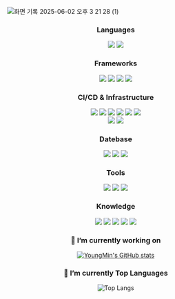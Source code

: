 ![화면 기록 2025-06-02 오후 3 21 28 (1)](https://github.com/user-attachments/assets/4d7cc381-9f5f-4fd4-beea-5805ddf83d9d)

<div align="center">
  
###  Languages
  <div>
    <img src="https://img.shields.io/badge/Typescript-%233178C6?style=flat-square&logo=Typescript&logoColor=%233178C6&labelColor=f9f9f9" />
    <img src="https://img.shields.io/badge/JavaScript-%23F7DF1E?style=flat-square&logo=JavaScript&logoColor=%23F7DF1E&labelColor=f9f9f9" />
  </div>

### Frameworks
  <div>
    <img src="https://img.shields.io/badge/NextJs-%20%23000000?style=flat-square&logo=Next.js&logoColor=%20%23000000&labelColor=f9f9f9" />
    <img src="https://img.shields.io/badge/React-20232a.svg?style=flat-square&logo=react&logoColor=61DAFB&labelColor=f9f9f9" />
    <img src="https://img.shields.io/badge/Vue.js-%234FC08D?style=flat-square&logo=Vue.js&logoColor=%234FC08D&labelColor=f9f9f9" />
    <img src="https://img.shields.io/badge/Express-000000.svg?&style=flat-square&logo=Express&logoColor=000000&labelColor=f9f9f9"/>
  </div>

### CI/CD & Infrastructure
  <div>
    <img src="https://img.shields.io/badge/jenkins-D24939?style=flat-square&logo=jenkins&logoColor=D24939&labelColor=f9f9f9" />
    <img src="https://img.shields.io/badge/jest-C21325.svg?style=flat-square&logo=jest&logoColor=C21325&labelColor=f9f9f9" />
    <img src="https://img.shields.io/badge/sonarqube-126ED3.svg?style=flat-square&logo=sonarqube&logoColor=126ED3&labelColor=f9f9f9" />
    <img src="https://img.shields.io/badge/docker-2496ED.svg?style=flat-square&logo=docker&logoColor=2496ED&labelColor=f9f9f9" />
    <img src="https://img.shields.io/badge/vercel-000000.svg?style=flat-square&logo=vercel&logoColor=000000&labelColor=f9f9f9" />
    <img src="https://img.shields.io/badge/nginx-009639.svg?style=flat-square&logo=nginx&logoColor=009639&labelColor=f9f9f9" />
    <br/>
    <img src="https://img.shields.io/badge/pm2-2B037A.svg?style=flat-square&logo=pm2&logoColor=2B037A&labelColor=f9f9f9" />
    <img src="https://img.shields.io/badge/apache-D22128.svg?style=flat-square&logo=apache&logoColor=D22128&labelColor=f9f9f9" />
  </div>

### Datebase
  <div>
    <img src="https://img.shields.io/badge/mysql-4479A1?style=flat-square&logo=mysql&logoColor=4479A1&labelColor=f9f9f9" />
    <img src="https://img.shields.io/badge/postgresql-4169E1.svg?style=flat-square&logo=postgresql&logoColor=4169E1&labelColor=f9f9f9" />
    <img src="https://img.shields.io/badge/mongodb-47A248?style=flat-square&logo=mongodb&logoColor=47A248&labelColor=f9f9f9" />
  </div>

### Tools
  <div>
    <img src="https://img.shields.io/badge/git-F05032?style=flat-square&logo=git&logoColor=F05032&labelColor=f9f9f9" />
    <img src="https://img.shields.io/badge/github-181717.svg?style=flat-square&logo=github&logoColor=181717&labelColor=f9f9f9" />
    <img src="https://img.shields.io/badge/figma-FE5F50?style=flat-square&logo=figma&logoColor=FE5F50&labelColor=f9f9f9" />
  </div>

### Knowledge
  <div>
    <img src="https://img.shields.io/badge/fastapi-009688.svg?&style=flat-square&logo=fastapi&logoColor=009688&labelColor=f9f9f9"/>
    <img src="https://img.shields.io/badge/python-%3776AB?style=flat-square&logo=python&logoColor=%3776AB&labelColor=f9f9f9" />
    <img src="https://img.shields.io/badge/springboot-6DB33F?style=flat-square&logo=springboot&logoColor=6DB33F&labelColor=f9f9f9" />
    <img src="https://img.shields.io/badge/aws-181717.svg?style=flat-square&logo=aws&logoColor=181717&labelColor=f9f9f9" />
    <img src="https://img.shields.io/badge/java-FE5F50?style=flat-square&logo=java&logoColor=FE5F50&labelColor=f9f9f9" />
  </div>

### 🔭 I’m currently working on
[![YoungMin's GitHub stats](https://github-readme-stats.vercel.app/api?username=kimyougmin&show_icons=true&theme=radical)](https://github.com/kimyougmin/github-readme-stats)
  
### 💪 I’m currently Top Languages
![Top Langs](https://github-readme-stats.vercel.app/api/top-langs/?username=kimyougmin&layout=compact&theme=dracula)
</div>
<!--
**kimyougmin/kimyougmin** is a ✨ _special_ ✨ repository because its `README.md` (this file) appears on your GitHub profile.

Here are some ideas to get you started:

- 🔭 I’m currently working on ...
- 🌱 I’m currently learning ...
- 👯 I’m looking to collaborate on ...
- 🤔 I’m looking for help with ...
- 💬 Ask me about ...
- 📫 How to reach me: ...
- 😄 Pronouns: ...
- ⚡ Fun fact: ...
-->

